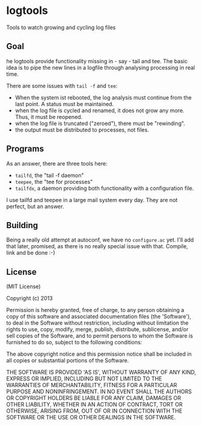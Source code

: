 # logtools
Tools to watch growing and cycling log files

## Goal

he logtools provide functionality missing in - say - tail and tee.
The basic idea is to pipe the new lines in a logfile through analysing
processing in real time.

There are some issues with `tail -f` and `tee`:

- When the system ist rebooted, the log analysis must continue from the last
point. A status must be maintained.
- when the log file is cycled and renamed, it does not grow any more. Thus,
it must be reopened.
- when the log file is truncated ("zeroed"), there must be "rewinding".
- the output must be distributed to processes, not files.

## Programs

As an answer, there are three tools here:

- `tailfd`, the "tail -f daemon"
- `teepee`, the "tee for processes"
- `tailfdx`, a daemon providing both functionality with a configuration file.

I use tailfd and teepee in a large mail system every day. They are not perfect, but an answer.

## Building

Being a really old attempt at autoconf, we have no `configure.ac` yet. I'll add
that later, promised, as there is no really special issue with that. Compile,
link and be done :-)

## License

(MIT License)

Copyright (c) 2013

Permission is hereby granted, free of charge, to any person obtaining
a copy of this software and associated documentation files (the
'Software'), to deal in the Software without restriction, including
without limitation the rights to use, copy, modify, merge, publish,
distribute, sublicense, and/or sell copies of the Software, and to
permit persons to whom the Software is furnished to do so, subject to
the following conditions:

The above copyright notice and this permission notice shall be
included in all copies or substantial portions of the Software.

THE SOFTWARE IS PROVIDED 'AS IS', WITHOUT WARRANTY OF ANY KIND,
EXPRESS OR IMPLIED, INCLUDING BUT NOT LIMITED TO THE WARRANTIES OF
MERCHANTABILITY, FITNESS FOR A PARTICULAR PURPOSE AND NONINFRINGEMENT.
IN NO EVENT SHALL THE AUTHORS OR COPYRIGHT HOLDERS BE LIABLE FOR ANY
CLAIM, DAMAGES OR OTHER LIABILITY, WHETHER IN AN ACTION OF CONTRACT,
TORT OR OTHERWISE, ARISING FROM, OUT OF OR IN CONNECTION WITH THE
SOFTWARE OR THE USE OR OTHER DEALINGS IN THE SOFTWARE.

